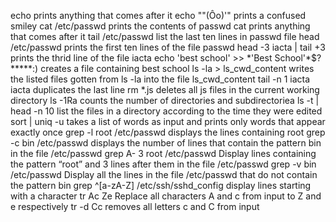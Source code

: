 echo prints anything that comes after it
echo "\"(Ôo)'" prints a confused smiley
cat /etc/passwd prints the contents of passwd
cat prints anything that comes after it
tail /etc/passwd list the last ten lines in passwd file
head /etc/passwd prints the first ten lines of the file passwd
head -3 iacta | tail +3 prints the thrid line of the file iacta
echo 'best school' >> \*\'Best School\'\*$\?\*\*\*\*\*:) creates a file containing best school
ls -la > ls_cwd_content writes the listed files gotten from ls -la into the file ls_cwd_content
tail -n 1 iacta iacta duplicates the last line
rm *.js deletes all js files in the current working directory
ls -1Ra counts the number of directories and subdirectoriea
ls -t | head -n 10 list the files in a directory according to the time they were edited
sort | uniq -u takes a list of words as input and prints only words that appear exactly once
grep -l root /etc/passwd displays the lines containing root
grep -c bin /etc/passwd displays the number of lines that contain the pattern bin in the file /etc/passwd
grep A- 3 root /etc/passwd Display lines containing the pattern “root” and 3 lines after them in the file /etc/passwd
grep -v bin /etc/passwd Display all the lines in the file /etc/passwd that do not contain the pattern bin
grep ^[a-zA-Z] /etc/ssh/sshd_config display lines starting with a character
tr Ac Ze Replace all characters A and c from input to Z and e respectively
tr -d Cc removes all letters c and C from input
